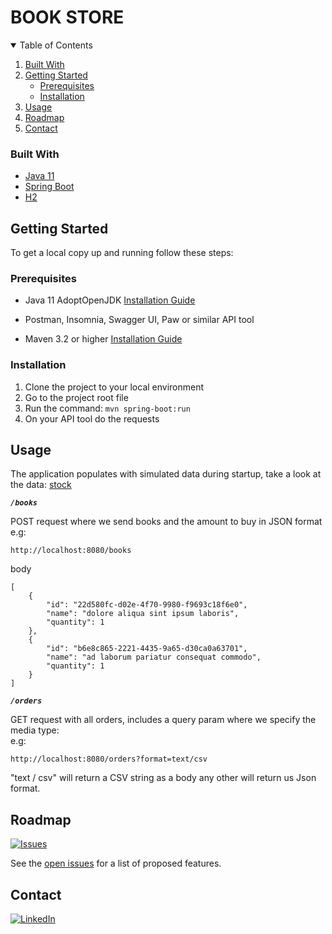 # BOOK STORE


<!-- TABLE OF CONTENTS -->
<details open="open">
  <summary>Table of Contents</summary>
  <ol>
    <li>
      <a href="#built-with">Built With</a>
    </li>
    <li>
      <a href="#getting-started">Getting Started</a>
      <ul>
        <li><a href="#prerequisites">Prerequisites</a></li>
        <li><a href="#installation">Installation</a></li>
      </ul>
    </li>
    <li><a href="#usage">Usage</a></li>
    <li><a href="#roadmap">Roadmap</a></li>
    <li><a href="#contact">Contact</a></li>
  </ol>
</details>


### Built With

* [Java 11](https://adoptopenjdk.net)
* [Spring Boot](https://spring.io/projects/spring-boot)
* [H2](https://www.h2database.com/)

## Getting Started

To get a local copy up and running follow these steps:

### Prerequisites

* Java 11 AdoptOpenJDK
  [Installation Guide](https://adoptopenjdk.net/installation.html)
  
* Postman, Insomnia, Swagger UI, Paw or similar API tool 

* Maven 3.2 or higher [Installation Guide](https://maven.apache.org/install.html)

### Installation

1. Clone the project to your local environment
2. Go to the project root file
3. Run the command: ``` mvn spring-boot:run ```
4. On your API tool do the requests

## Usage

The application populates with simulated data during startup, take a look at the data: [stock](https://github.com/AdrianMedico/bookstore/blob/master/src/main/resources/stock.json)
<br>

***`/books`***

POST request where we send books and the amount to buy in JSON format
<br>
e.g:

``` 
http://localhost:8080/books
``` 
body
``` 
[
    {
        "id": "22d580fc-d02e-4f70-9980-f9693c18f6e0",
        "name": "dolore aliqua sint ipsum laboris",
        "quantity": 1
    },
    {
        "id": "b6e8c865-2221-4435-9a65-d30ca0a63701",
        "name": "ad laborum pariatur consequat commodo",
        "quantity": 1
    }
]
``` 

***`/orders`***

GET request with all orders, includes a query param where we specify the media type: 
<br>
e.g: 
``` 
http://localhost:8080/orders?format=text/csv 
``` 
"text / csv" will return a CSV string as a body any other will return us Json format.


## Roadmap
[![Issues][issues-shield]][issues-url]

See the [open issues](https://github.com/AdrianMedico/bookstore/issues) for a list of proposed features.

## Contact

[![LinkedIn][linkedin-shield]][linkedin-url]

[issues-shield]: https://img.shields.io/github/issues/AdrianMedico/bookstorei?style=for-the-badge
[issues-url]: https://github.com/AdrianMedico/bookstore/issues
[linkedin-shield]: https://img.shields.io/badge/-LinkedIn-black.svg?style=for-the-badge&logo=linkedin&colorB=555
[linkedin-url]: https://linkedin.com/in/adrian-medico

